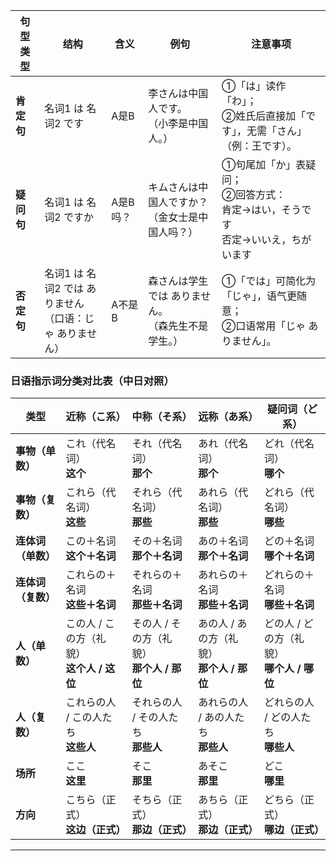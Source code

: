 | **句型类型**       | **结构**                | **含义**          | **例句**                                  | **注意事项**                                                                 |
|--------------------|-------------------------|-------------------|-------------------------------------------|-----------------------------------------------------------------------------|
| **肯定句**         | 名词1 は 名词2 です      | A是B              | 李さんは中国人です。<br>（小李是中国人。）  | ①「は」读作「わ」；<br>②姓氏后直接加「です」，无需「さん」（例：王です）。        |
| **疑问句**         | 名词1 は 名词2 ですか     | A是B吗？          | キムさんは中国人ですか？<br>（金女士是中国人吗？） | ①句尾加「か」表疑问；<br>②回答方式：<br>肯定→はい，そうです<br>否定→いいえ，ちがいます |
| **否定句**         | 名词1 は 名词2 では ありません<br>（口语：じゃ ありません） | A不是B           | 森さんは学生では ありません。<br>（森先生不是学生。） | ①「では」可简化为「じゃ」，语气更随意；<br>②口语常用「じゃ ありません」。          |





### **日语指示词分类对比表（中日对照）**
| 类型         | 近称（こ系）                                 | 中称（そ系）                                 | 远称（あ系）                                 | 疑问词（ど系）                             |
|--------------|--------------------------------------------|--------------------------------------------|--------------------------------------------|------------------------------------------|
| **事物（单数）** | これ（代名词）<br>**这个**                 | それ（代名词）<br>**那个**                 | あれ（代名词）<br>**那个**                 | どれ（代名词）<br>**哪个**               |
| **事物（复数）** | これら（代名词）<br>**这些**               | それら（代名词）<br>**那些**               | あれら（代名词）<br>**那些**               | どれら（代名词）<br>**哪些**             |
| **连体词（单数）** | この＋名词<br>**这个＋名词**               | その＋名词<br>**那个＋名词**               | あの＋名词<br>**那个＋名词**               | どの＋名词<br>**哪个＋名词**             |
| **连体词（复数）** | これらの＋名词<br>**这些＋名词**           | それらの＋名词<br>**那些＋名词**           | あれらの＋名词<br>**那些＋名词**           | どれらの＋名词<br>**哪些＋名词**         |
| **人（单数）** | この人 / この方（礼貌）<br>**这个人 / 这位** | その人 / その方（礼貌）<br>**那个人 / 那位** | あの人 / あの方（礼貌）<br>**那个人 / 那位** | どの人 / どの方（礼貌）<br>**哪个人 / 哪位** |
| **人（复数）** | これらの人 / この人たち<br>**这些人**      | それらの人 / その人たち<br>**那些人**      | あれらの人 / あの人たち<br>**那些人**      | どれらの人 / どの人たち<br>**哪些人**    |
| **场所**     | ここ<br>**这里**                           | そこ<br>**那里**                           | あそこ<br>**那里**                         | どこ<br>**哪里**                         |
| **方向**     | こちら（正式）<br>**这边（正式）**         | そちら（正式）<br>**那边（正式）**         | あちら（正式）<br>**那边（正式）**         | どちら（正式）<br>**哪边（正式）**       |

---
